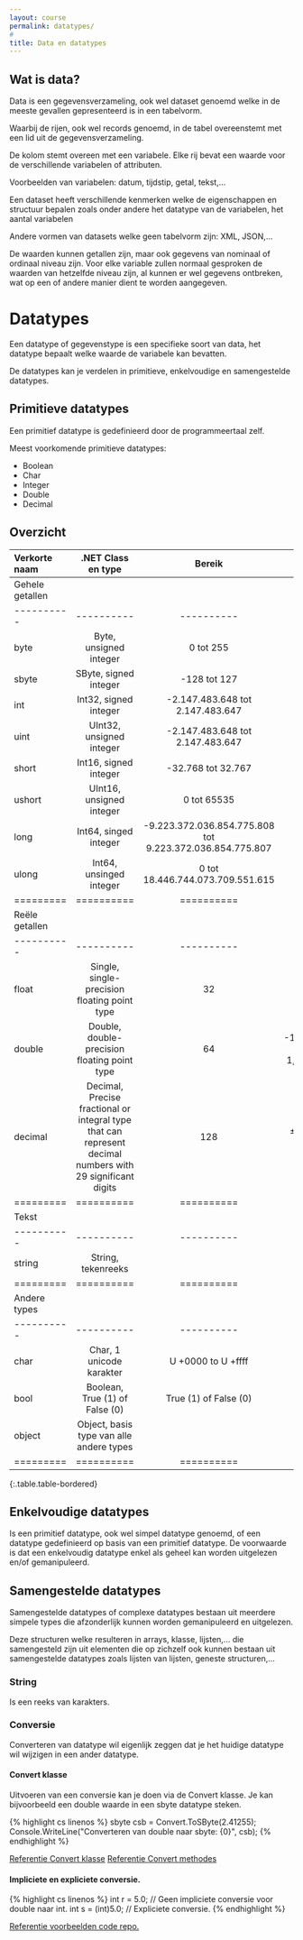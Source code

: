 ```yaml
---
layout: course
permalink: datatypes/
#
title: Data en datatypes
---
```

## Wat is data?

Data is een gegevensverzameling, ook wel dataset genoemd welke in de meeste gevallen gepresenteerd is in een tabelvorm.

Waarbij de rijen, ook wel records genoemd, in de tabel overeenstemt met een lid uit de gegevensverzameling.

De kolom stemt overeen met een variabele.
Elke rij bevat een waarde voor de verschillende variabelen of attributen.

Voorbeelden van variabelen: datum, tijdstip, getal, tekst,...

Een dataset heeft verschillende kenmerken welke de eigenschappen en structuur bepalen zoals onder andere het datatype van de variabelen, het aantal variabelen

Andere vormen van datasets welke geen tabelvorm zijn: XML, JSON,...

De waarden kunnen getallen zijn, maar ook gegevens van nominaal of ordinaal niveau zijn. Voor elke variable zullen normaal gesproken de waarden van hetzelfde niveau zijn, al kunnen er wel gegevens ontbreken, wat op een of andere manier dient te worden aangegeven.


# Datatypes

Een datatype of gegevenstype is een specifieke soort van data, het datatype bepaalt welke waarde de variabele kan bevatten.

De datatypes kan je verdelen in primitieve, enkelvoudige en samengestelde datatypes.

## Primitieve datatypes

Een primitief datatype is gedefinieerd door de programmeertaal zelf.

Meest voorkomende primitieve datatypes:
- Boolean
- Char
- Integer
- Double
- Decimal

Overzicht
--------

| Verkorte naam | .NET Class en type | Bereik | Grootte | Standaardwaarde |
|:---------|:--------:|:--------:|:--------:|---------:|
|Gehele getallen |  |  |  |
|----------|----------|----------|----------|----------|
| byte     | Byte, unsigned integer | 0 tot 255 | 8 | 0 |
| sbyte    | SByte, signed integer | -128 tot 127 | 8 | 0 |
| int      | Int32, signed integer | -2.147.483.648 tot 2.147.483.647 | 32 | 0 |
| uint     | UInt32, unsigned integer | -2.147.483.648 tot 2.147.483.647 | 32 | 0 |
| short    | Int16, signed integer | -32.768 tot 32.767 | 16 | 0 |
| ushort   | UInt16, unsigned integer | 0 tot 65535 | 16 | 0 |
| long     | Int64, singed integer | -9.223.372.036.854.775.808 tot 9.223.372.036.854.775.807 | 64 | 0L |
| ulong    | Int64, unsinged integer | 0 tot 18.446.744.073.709.551.615 | 64 | 0 |
| =========|==========|==========|==========|==========|
|Reële getallen |  |  |  |  |
|----------|----------|----------|----------|----------|
| float    | Single, single-precision floating point type | 32 | -3,402823e38 to 3,402823e38 | 0.0F |
| double   | Double, double-precision floating point type | 64 | -1,79769313486232e308 tot 1,79769313486232e308 | 0.0D |
| decimal  | Decimal, Precise fractional or integral type that can represent decimal numbers with 29 significant digits | 128 | ±1.0 × 10e−28 to ±7.9 × 10e28 | 0.0M |
| =========|==========|==========|==========|==========|
|Tekst     |  |  |  |  |
|----------|----------|----------|----------|----------|
| string   | String, tekenreeks |  |  |  |
| =========|==========|==========|==========|==========|
|Andere types |  |  |  |  |
|----------|----------|----------|----------|----------|
| char     | Char, 1 unicode karakter | U +0000 to U +ffff | 16 | '\0' |
| bool     | Boolean, True (1) of False (0) | True (1) of False (0) | 8 | False (0) |
| object   | Object, basis type van alle andere types |  | | 
| =========|==========|==========|==========|==========|
{:.table.table-bordered}


## Enkelvoudige datatypes

Is een primitief datatype, ook wel simpel datatype genoemd, of een datatype gedefinieerd op basis van een primitief datatype. De voorwaarde is dat een enkelvoudig datatype enkel als geheel kan worden uitgelezen en/of gemanipuleerd.

## Samengestelde datatypes

Samengestelde datatypes of complexe datatypes bestaan uit meerdere simpele types die afzonderlijk kunnen worden gemanipuleerd en uitgelezen. 

Deze structuren welke resulteren in arrays, klasse, lijsten,... die samengesteld zijn uit elementen die op zichzelf ook kunnen bestaan uit samengestelde datatypes zoals lijsten van lijsten, geneste structuren,...

### String
Is een reeks van karakters.

### Conversie
Converteren van datatype wil eigenlijk zeggen dat je het huidige datatype wil wijzigen in een ander datatype.

#### Convert klasse
Uitvoeren van een conversie kan je doen via de Convert klasse.
Je kan bijvoorbeeld een double waarde in een sbyte datatype steken.

{% highlight cs linenos %}
    sbyte csb = Convert.ToSByte(2.41255);
    Console.WriteLine("Converteren van double naar sbyte: {0}", csb);
{% endhighlight %}

[Referentie Convert klasse](https://msdn.microsoft.com/en-us/library/system.convert.aspx)
[Referentie Convert methodes](https://msdn.microsoft.com/en-us/library/system.convert_methods.aspx)

#### Impliciete en expliciete conversie.
{% highlight cs linenos %}
int r = 5.0; // Geen impliciete conversie voor double naar int.
int s = (int)5.0; // Expliciete conversie.
{% endhighlight %}

[Referentie voorbeelden code repo.](https://github.com/gdmgent/1718-csse-code/tree/master/week02)